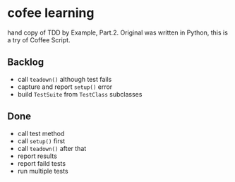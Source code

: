 # cofee learning

hand copy of TDD by Example, Part.2.
Original was written in Python, this is a try of Coffee Script.

## Backlog

* call `teadown()` although test fails
* capture and report `setup()` error
* build `TestSuite` from `TestClass` subclasses

## Done

* call test method
* call `setup()` first
* call `teadown()` after that
* report results
* report faild tests
* run multiple tests

